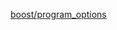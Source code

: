 [boost/program_options](https://www.boost.org/doc/libs/1_70_0/doc/html/program_options/tutorial.html)